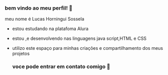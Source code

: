 ### bem vindo ao meu perfil! 🤠

meu nome é Lucas Horningui Sossela

- estou estudando na platafoma Alura
- estou ,e desenvolvendo nas linguagens java script,HTML e CSS
- utilizo este espaço para minhas criações e compartilhamento dos meus projetos

  ### voce pode entrar em contato comigo 📧 

